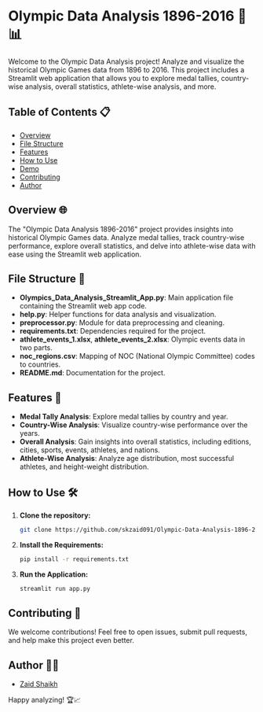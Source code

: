 # Olympic Data Analysis 1896-2016 🏅📊

Welcome to the Olympic Data Analysis project! Analyze and visualize the historical Olympic Games data from 1896 to 2016. This project includes a Streamlit web application that allows you to explore medal tallies, country-wise analysis, overall statistics, athlete-wise analysis, and more.

## Table of Contents 📋

- [Overview](#overview)
- [File Structure](#file-structure)
- [Features](#features)
- [How to Use](#how-to-use)
- [Demo](#demo)
- [Contributing](#contributing)
- [Author](#author)

## Overview 🌐

The "Olympic Data Analysis 1896-2016" project provides insights into historical Olympic Games data. Analyze medal tallies, track country-wise performance, explore overall statistics, and delve into athlete-wise data with ease using the Streamlit web application.

## File Structure 📂

- **Olympics_Data_Analysis_Streamlit_App.py**: Main application file containing the Streamlit web app code.
- **help.py**: Helper functions for data analysis and visualization.
- **preprocessor.py**: Module for data preprocessing and cleaning.
- **requirements.txt**: Dependencies required for the project.
- **athlete_events_1.xlsx**, **athlete_events_2.xlsx**: Olympic events data in two parts.
- **noc_regions.csv**: Mapping of NOC (National Olympic Committee) codes to countries.
- **README.md**: Documentation for the project.

## Features 🚀

- **Medal Tally Analysis**: Explore medal tallies by country and year.
- **Country-Wise Analysis**: Visualize country-wise performance over the years.
- **Overall Analysis**: Gain insights into overall statistics, including editions, cities, sports, events, athletes, and nations.
- **Athlete-Wise Analysis**: Analyze age distribution, most successful athletes, and height-weight distribution.

## How to Use 🛠️

1. **Clone the repository:**

   ```bash
   git clone https://github.com/skzaid091/Olympic-Data-Analysis-1896-2016.git

2. **Install the Requirements:**

   ```bash
   pip install -r requirements.txt

3. **Run the Application:**

   ```bash
   streamlit run app.py


## Contributing 🤝
We welcome contributions! Feel free to open issues, submit pull requests, and help make this project even better.

## Author 🧑‍💻
- [Zaid Shaikh](https://github.com/skzaid091)

Happy analyzing! 🏆📈
